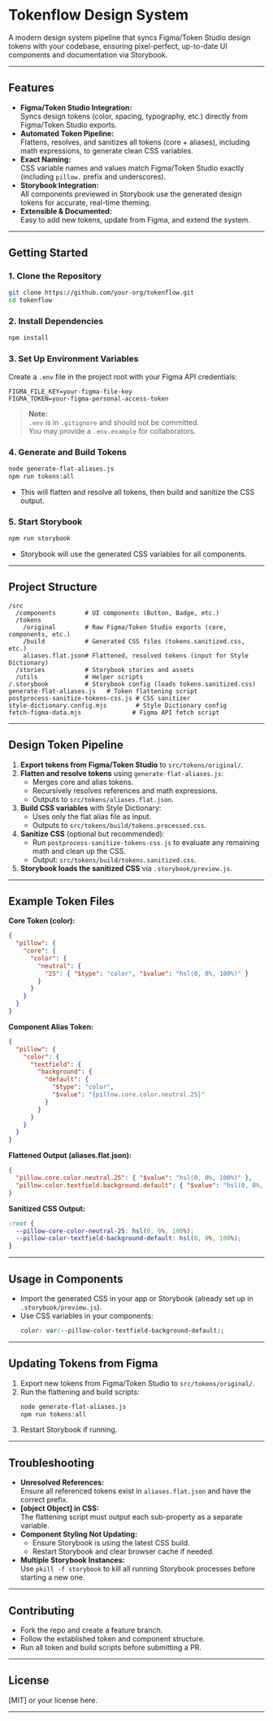 # Tokenflow Design System

A modern design system pipeline that syncs Figma/Token Studio design tokens with your codebase, ensuring pixel-perfect, up-to-date UI components and documentation via Storybook.

---

## Features

- **Figma/Token Studio Integration:**  
  Syncs design tokens (color, spacing, typography, etc.) directly from Figma/Token Studio exports.
- **Automated Token Pipeline:**  
  Flattens, resolves, and sanitizes all tokens (core + aliases), including math expressions, to generate clean CSS variables.
- **Exact Naming:**  
  CSS variable names and values match Figma/Token Studio exactly (including `pillow.` prefix and underscores).
- **Storybook Integration:**  
  All components previewed in Storybook use the generated design tokens for accurate, real-time theming.
- **Extensible & Documented:**  
  Easy to add new tokens, update from Figma, and extend the system.

---

## Getting Started

### 1. Clone the Repository

```sh
git clone https://github.com/your-org/tokenflow.git
cd tokenflow
```

### 2. Install Dependencies

```sh
npm install
```

### 3. Set Up Environment Variables

Create a `.env` file in the project root with your Figma API credentials:

```env
FIGMA_FILE_KEY=your-figma-file-key
FIGMA_TOKEN=your-figma-personal-access-token
```

> **Note:**  
> `.env` is in `.gitignore` and should not be committed.  
> You may provide a `.env.example` for collaborators.

### 4. Generate and Build Tokens

```sh
node generate-flat-aliases.js
npm run tokens:all
```
- This will flatten and resolve all tokens, then build and sanitize the CSS output.

### 5. Start Storybook

```sh
npm run storybook
```
- Storybook will use the generated CSS variables for all components.

---

## Project Structure

```
/src
  /components        # UI components (Button, Badge, etc.)
  /tokens
    /original        # Raw Figma/Token Studio exports (core, components, etc.)
    /build           # Generated CSS files (tokens.sanitized.css, etc.)
    aliases.flat.json# Flattened, resolved tokens (input for Style Dictionary)
  /stories           # Storybook stories and assets
  /utils             # Helper scripts
/.storybook          # Storybook config (loads tokens.sanitized.css)
generate-flat-aliases.js   # Token flattening script
postprocess-sanitize-tokens-css.js # CSS sanitizer
style-dictionary.config.mjs        # Style Dictionary config
fetch-figma-data.mjs              # Figma API fetch script
```

---

## Design Token Pipeline

1. **Export tokens from Figma/Token Studio** to `src/tokens/original/`.
2. **Flatten and resolve tokens** using `generate-flat-aliases.js`:
   - Merges core and alias tokens.
   - Recursively resolves references and math expressions.
   - Outputs to `src/tokens/aliases.flat.json`.
3. **Build CSS variables** with Style Dictionary:
   - Uses only the flat alias file as input.
   - Outputs to `src/tokens/build/tokens.processed.css`.
4. **Sanitize CSS** (optional but recommended):
   - Run `postprocess-sanitize-tokens-css.js` to evaluate any remaining math and clean up the CSS.
   - Output: `src/tokens/build/tokens.sanitized.css`.
5. **Storybook loads the sanitized CSS** via `.storybook/preview.js`.

---

## Example Token Files

**Core Token (color):**
```json
{
  "pillow": {
    "core": {
      "color": {
        "neutral": {
          "25": { "$type": "color", "$value": "hsl(0, 0%, 100%)" }
        }
      }
    }
  }
}
```

**Component Alias Token:**
```json
{
  "pillow": {
    "color": {
      "textfield": {
        "background": {
          "default": {
            "$type": "color",
            "$value": "{pillow.core.color.neutral.25}"
          }
        }
      }
    }
  }
}
```

**Flattened Output (aliases.flat.json):**
```json
{
  "pillow.core.color.neutral.25": { "$value": "hsl(0, 0%, 100%)" },
  "pillow.color.textfield.background.default": { "$value": "hsl(0, 0%, 100%)" }
}
```

**Sanitized CSS Output:**
```css
:root {
  --pillow-core-color-neutral-25: hsl(0, 0%, 100%);
  --pillow-color-textfield-background-default: hsl(0, 0%, 100%);
}
```

---

## Usage in Components

- Import the generated CSS in your app or Storybook (already set up in `.storybook/preview.js`).
- Use CSS variables in your components:
  ```css
  color: var(--pillow-color-textfield-background-default);
  ```

---

## Updating Tokens from Figma

1. Export new tokens from Figma/Token Studio to `src/tokens/original/`.
2. Run the flattening and build scripts:
   ```sh
   node generate-flat-aliases.js
   npm run tokens:all
   ```
3. Restart Storybook if running.

---

## Troubleshooting

- **Unresolved References:**  
  Ensure all referenced tokens exist in `aliases.flat.json` and have the correct prefix.
- **[object Object] in CSS:**  
  The flattening script must output each sub-property as a separate variable.
- **Component Styling Not Updating:**  
  - Ensure Storybook is using the latest CSS build.
  - Restart Storybook and clear browser cache if needed.
- **Multiple Storybook Instances:**  
  Use `pkill -f storybook` to kill all running Storybook processes before starting a new one.

---

## Contributing

- Fork the repo and create a feature branch.
- Follow the established token and component structure.
- Run all token and build scripts before submitting a PR.

---

## License

[MIT] or your license here.

---
